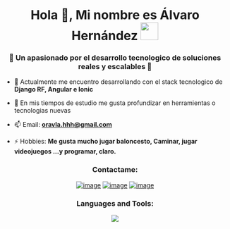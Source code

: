 <h1 align="center">Hola 👋, Mi nombre es Álvaro Hernández <img height="40" src="https://emoji.gg/assets/emoji/7333-parrotdance.gif"></h1>
<h3 align="center">🚀 Un apasionado por el desarrollo tecnologico de soluciones reales y escalables 🚀</h3>

- 🔭 Actualmente me encuentro desarrollando con el stack tecnologico de **Django RF, Angular e Ionic**

- 🌱 En mis tiempos de estudio me gusta profundizar en herramientas o tecnologias nuevas

- 📫 Email: **oravla.hhh@gmail.com**

- ⚡ Hobbies: **Me gusta mucho jugar baloncesto, Caminar, jugar videojuegos ...y programar, claro.**

<h3 align="center">Contactame:</h3>
<div align="center">

[![image](https://skillicons.dev/icons?i=instagram)]((https://www.instagram.com/orav1a/))
[![image](https://skillicons.dev/icons?i=gmail)]((https://mail.google.com/mail/u/1/?pli=1#inbox))
[![image](https://skillicons.dev/icons?i=linkedin)](https://www.linkedin.com/in/innonautas/)

</div>

<h3 align="center">Languages and Tools:</h3>

<p align="center">
  <a href="https://skillicons.dev">
    <img src="https://skillicons.dev/icons?i=typescript,js,kali,angular,bootstrap,html,css,github,git,gitlab,linux,postgres,postman,raspberrypi,py,rocket,tailwind,wordpress,nodejs,npm,figma,androidstudio,docker,cloudflare,debian,firebase,windows,django&perline=5" />
  </a>
</p>


